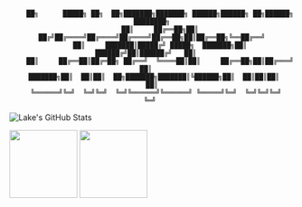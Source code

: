 



<div align="center">
	
```

    ██╗      █████╗ ██╗  ██╗███████╗███████╗ ██████╗██████╗ ██╗██████╗ ████████╗
    ██║     ██╔══██╗██║ ██╔╝██╔════╝██╔════╝██╔════╝██╔══██╗██║██╔══██╗╚══██╔══╝
    ██║     ███████║█████╔╝ █████╗  ███████╗██║     ██████╔╝██║██████╔╝   ██║   
    ██║     ██╔══██║██╔═██╗ ██╔══╝  ╚════██║██║     ██╔══██╗██║██╔═══╝    ██║   
 ███████╗██║  ██║██║  ██╗███████╗███████║╚██████╗██║  ██║██║██║        ██║
  ╚══════╝╚═╝  ╚═╝╚═╝  ╚═╝╚══════╝╚══════╝ ╚═════╝╚═╝  ╚═╝╚═╝╚═╝        ╚═╝ 

```                                                                                                                         
</div>


![Lake's GitHub Stats](https://github-readme-stats.vercel.app/api?username=leehosu&show_icons=true)




<div align="left">
	<img src="https://training.linuxfoundation.org/wp-content/uploads/2019/03/logo_cka_whitetext-300x293.png"style="height: 120px;" />
	<img src="https://training.linuxfoundation.org/wp-content/uploads/2019/03/kubernetes-ckad-color-300x294.png" style="height: 120px;"/>
</div>


